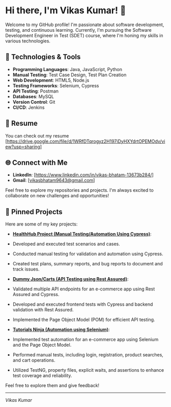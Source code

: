 # Hi there, I'm Vikas Kumar! 👋

Welcome to my GitHub profile! I'm passionate about software development, testing, and continuous learning. Currently, I'm pursuing the Software Development Engineer in Test (SDET) course, where I'm honing my skills in various technologies.

## 🔧 Technologies & Tools
- **Programming Languages**: Java, JavaScript, Python
- **Manual Testing**: Test Case Design, Test Plan Creation
- **Web Development**: HTML5, Node.js
- **Testing Frameworks**: Selenium, Cypress
- **API Testing**: Postman
- **Databases**: MySQL
- **Version Control**: Git
- **CI/CD**: Jenkins

## 📄 Resume
You can check out my resume [https://drive.google.com/file/d/1WRfDTqrogyz2H197iDyHXYdrtOPEMOdv/view?usp=sharing]

## 🌐 Connect with Me
- **LinkedIn**: [https://www.linkedin.com/in/vikas-bhatam-13673b284/]
- **Gmail**: [vikasbhatam9643@gmail.com]
  
Feel free to explore my repositories and projects. I'm always excited to collaborate on new challenges and opportunities!

## 📌 Pinned Projects

Here are some of my key projects:

- [**HealthHub Project (Manual Testing/Automation Using Cypress)**](https://github.com/vikas-kumar96/HealthHub):
  
- Developed and executed test scenarios and cases. 
- Conducted manual testing for validation and automation using Cypress.
- Created test plans, summary reports, and bug reports to document and track issues.
  
- [**Dummy Json/Carts (API Testing using Rest Assured)**](https://github.com/vikas-kumar96/Evaluation_Submission_Vikas_Kumar):
  
- Validated multiple API endpoints for an e-commerce app using Rest Assured and Cypress.
- Developed and executed frontend tests with Cypress and backend validation with Rest Assured.
- Implemented the Page Object Model (POM) for efficient API testing.
  
- [**Tutorials Ninja (Automation using Selenium)**](https://github.com/vikas-kumar96/Selenium_Hands-on_and_API-Testing-Project):
  
- Implemented test automation for an e-commerce app using Selenium and the Page Object Model.
- Performed manual tests, including login, registration, product searches, and cart operations.
- Utilized TestNG, property files, explicit waits, and assertions to enhance test coverage and reliability.

Feel free to explore them and give feedback!

---
_Vikas Kumar_

